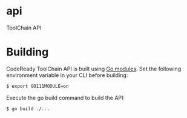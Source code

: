 # api
ToolChain API

# Building
CodeReady ToolChain API is built using [Go modules][go_modules].  Set the following environment variable in your CLI before building:

```sh
$ export GO111MODULE=on
```

Execute the go build command to build the API:

```sh
$ go build ./...
```

[go_modules]: https://github.com/golang/go/wiki/Modules
